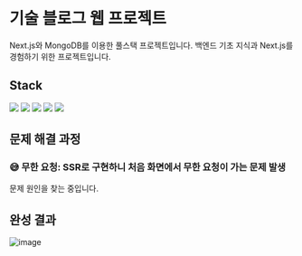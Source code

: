 # 기술 블로그 웹 프로젝트
Next.js와 MongoDB를 이용한 풀스택 프로젝트입니다. 백엔드 기초 지식과 Next.js를 경험하기 위한 프로젝트입니다.

## Stack
<img src="https://img.shields.io/badge/Typescript-3178C6?style=flat-square&logo=Typescript&logoColor=white"/> <img src="https://img.shields.io/badge/React.js-61DAFB?style=flat-square&logo=React&logoColor=white"/> <img src="https://img.shields.io/badge/Next.js-000000?style=flat-square&logo=Next.js&logoColor=white"/> <img src="https://img.shields.io/badge/CSS Modules-000000?style=flat-square&logo=CSS Modules&logoColor=white"/> <img src="https://img.shields.io/badge/MongoDB-47A248?style=flat-square&logo=MongoDB&logoColor=white"/>

## 문제 해결 과정
### 😅 무한 요청: SSR로 구현하니 처음 화면에서 무한 요청이 가는 문제 발생
문제 원인을 찾는 중입니다.

## 완성 결과
![image](https://github.com/TaeWooKim-SCH/Blog-Project/assets/79956107/57817d2c-170a-4ca7-9321-59e0cd2f12e7)
